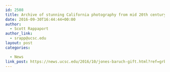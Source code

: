 ```yaml
---
id: 2508
title: Archive of stunning California photography from mid 20th century given to UC Santa Cruz library
date: 2016-09-30T16:44:44+00:00
author:
  - Scott Rappaport
author_link:
  - srapp@ucsc.edu
layout: post
categories:

  - News
link_post: https://news.ucsc.edu/2016/10/jones-baruch-gift.html?ref=grb-message
---
```



